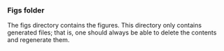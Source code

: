 ### Figs folder

The figs directory contains the figures. This directory only contains generated files; that is, one should always be able to delete the contents and regenerate them.
 
